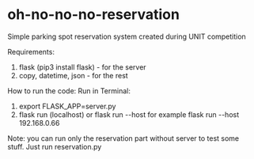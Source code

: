 # oh-no-no-no-reservation
Simple parking spot reservation system created during UNIT competition

Requirements:
1. flask (pip3 install flask) - for the server
2. copy, datetime, json - for the rest

How to run the code:
Run in Terminal:
1. export FLASK_APP=server.py
2. flask run (localhost) or flask run --host <host> for example flask run --host 192.168.0.66

Note: you can run only the reservation part without server to test some stuff. Just run reservation.py

